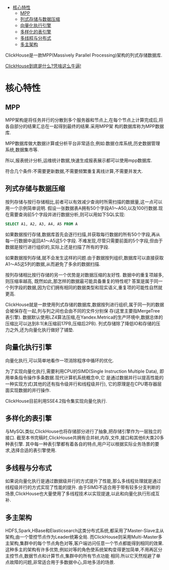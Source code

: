 - [核心特性](#核心特性)
  - [MPP](#mpp)
  - [列式存储与数据压缩](#列式存储与数据压缩)
  - [向量化执行引擎](#向量化执行引擎)
  - [多样化的表引擎](#多样化的表引擎)
  - [多线程与分布式](#多线程与分布式)
  - [多主架构](#多主架构)

ClickHouse是一款MPP(Massively Parallel Processing)架构的列式存储数据库.

[ClickHouse到底是什么?凭啥这么牛逼!](https://mp.weixin.qq.com/s/SBrbhGGN3gbKHpn-8nG_-A)

# 核心特性
## MPP
MPP架构是将任务并行的分散到多个服务器和节点上,在每个节点上计算完成后,将各自部分的结果汇总在一起得到最终的结果.采用MPP架
构的数据库称为MPP数据库.

MPP数据库做大数据计算或分析平台非常适合,例如:数据仓库系统,历史数据管理系统,数据集市等.

所以,报表统计分析,运维统计数据,快速生成报表展示都可以使用mpp数据库.

符合几个条件:不需要更新数据,不需要频繁重复离线计算,不需要并发大.

## 列式存储与数据压缩
按列存储与按行存储相比,前者可以有效减少查询时所需扫描的数据量,这一点可以用一个示例简单说明.
假设一张数据表A拥有50个字段A1～A50,以及100行数据.现在需要查询前5个字段并进行数据分析,则可以用如下SQL实现:
```sql
SELECT A1, A2, A3, A4, A5 FROM A
```
如果数据按行存储,数据库首先会逐行扫描,并获取每行数据的所有50个字段,再从每一行数据中返回A1～A5这5个字段.
不难发现,尽管只需要前面的5个字段,但由于数据是按行进行组织的,实际上还是扫描了所有的字段.

如果数据按列存储,就不会发生这样的问题.由于数据按列组织,数据库可以直接获取A1～A5这5列的数据,从而避免了多余的数据扫描.

按列存储相比按行存储的另一个优势是对数据压缩的友好性.
数据中的重复项越多,则压缩率越高, 既然如此,那怎样的数据最可能具备重复的特性呢?
答案是属于同一个列字段的数据,因为它们拥有相同的数据类型和现实语义,重复项的可能性自然就更高.

ClickHouse就是一款使用列式存储的数据库,数据按列进行组织,属于同一列的数据会被保存在一起,列与列之间也会由不同的文件分别保
存(这里主要指MergeTree表引擎).
数据默认使用LZ4算法压缩,在Yandex.Metrica的生产环境中,数据总体的压缩比可以达到8:1(未压缩前17PB,压缩后2PB).
列式存储除了降低IO和存储的压力之外,还为向量化执行做好了铺垫.

## 向量化执行引擎
向量化执行,可以简单地看作一项消除程序中循环的优化.

为了实现向量化执行,需要利用CPU的SIMD(Single Instruction Multiple Data), 即用单条指令操作多条数据.现代计算机系统概念中,它
是通过数据并行以提高性能的一种实现方式(其他的还有指令级并行和线程级并行), 它的原理是在CPU寄存器层面实现数据的并行操作.

ClickHouse目前利用SSE4.2指令集实现向量化执行.

## 多样化的表引擎
与MySQL类似,ClickHouse也将存储部分进行了抽象,把存储引擎作为一层独立的接口.
截至本书完稿时,ClickHouse共拥有合并树,内存,文件,接口和其他6大类20多种表引擎.
其中每一种表引擎都有着各自的特点,用户可以根据实际业务场景的要求,选择合适的表引擎使用.

## 多线程与分布式
如果说向量化执行是通过数据级并行的方式提升了性能,那么多线程处理就是通过线程级并行的方式实现了性能的提升.
由于SIMD不适合用于带有较多分支判断的场景,ClickHouse也大量使用了多线程技术以实现提速,以此和向量化执行形成互补.

## 多主架构
HDFS,Spark,HBase和Elasticsearch这类分布式系统,都采用了Master-Slave主从架构,由一个管控节点作为Leader统筹全局.
而ClickHouse则采用Multi-Master多主架构,集群中的每个节点角色对等,客户端访问任意一个节点都能得到相同的效果.
这种多主的架构有许多优势,例如对等的角色使系统架构变得更加简单,不用再区分主控节点,数据节点和计算节点,集群中的所有节点功能
相同.所以它天然规避了单点故障的问题,非常适合用于多数据中心,异地多活的场景.

